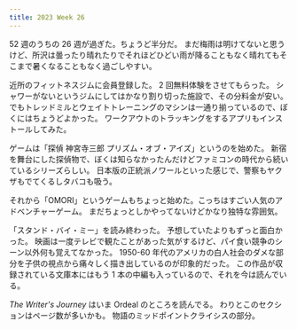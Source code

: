 ```yaml
---
title: 2023 Week 26
---
```


52 週のうちの 26 週が過ぎた。ちょうど半分だ。
まだ梅雨は明けてないと思うけど、所沢は曇ったり晴れたりでそれほどひどい雨が降ることもなく晴れてもそこまで暑くなることもなく過ごしやすい。

近所のフィットネスジムに会員登録した。
2 回無料体験をさせてもらった。
シャワーがないというジムにしてはかなり割り切った施設で、その分料金が安い。
でもトレッドミルとウェイトトレーニングのマシンは一通り揃っているので、ぼくにはちょうどよかった。
ワークアウトのトラッキングをするアプリもインストールしてみた。

ゲームは「探偵 神宮寺三郎 プリズム・オブ・アイズ」というのを始めた。
新宿を舞台にした探偵物で、ぼくは知らなかったんだけどファミコンの時代から続いているシリーズらしい。
日本版の正統派ノワールといった感じで、警察もヤクザもでてくるしタバコも吸う。

それから「OMORI」というゲームもちょっと始めた。こっちはすごい人気のアドベンチャーゲーム。
まだちょっとしかやってないけどかなり独特な雰囲気。

「スタンド・バイ・ミー」を読み終わった。
予想していたよりもずっと面白かった。
映画は一度テレビで観たことがあった気がするけど、パイ食い競争のシーン以外何も覚えてなかった。
1950-60 年代のアメリカの白人社会のダメな部分を子供の視点から痛々しく描き出しているのが印象的だった。
この作品が収録されている文庫本にはもう 1 本の中編も入っているので、それを今は読んでいる。

_The Writer's Journey_ はいま Ordeal のところを読んでる。
わりとこのセクションはページ数が多いかも。
物語のミッドポイントクライシスの部分。
